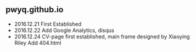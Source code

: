 ## pwyq.github.io

* 2016.12.21 First Established
* 2016.12.22 Add Google Analytics, disqus
* 2016.12.24 CV-page first established, main frame designed by Xiaoying Riley
             Add 404.html

